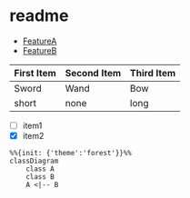 readme
======

 * [FeatureA](FeatureA.md)
 * [FeatureB](FeatureB.md)

| First Item | Second Item | Third Item|
| -----------|-------------|------------|
| Sword  | Wand | Bow|
| short | none | long|


- [ ] item1
- [x] item2

```mermaid
%%{init: {'theme':'forest'}}%%
classDiagram
    class A
    class B
    A <|-- B
```
